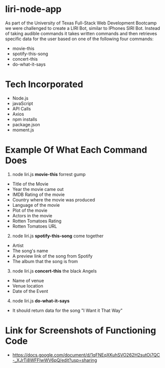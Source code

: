 # liri-node-app

As part of the University of Texas Full-Stack Web Development Bootcamp we were challenged to create a LIRI Bot, similar to IPhones SIRI Bot. Instead of taking audible commands it takes written commands and then retrieves specific data for the user based on one of the following four commands: 

  * movie-this
  * spotify-this-song
  * concert-this
  * do-what-it-says

# Tech Incorporated

  * Node.js
  * javaScript
  * API Calls
  * Axios 
  * npm installs
  * package.json
  * moment.js

# Example Of What Each Command Does

1. node liri.js **movie-this** forrest gump
  * Title of the Movie
  * Year the movie came out
  * IMDB Rating of the movie
  * Country where the movie was produced
  * Language of the movie
  * Plot of the movie
  * Actors in the movie
  * Rotten Tomatoes Rating
  * Rotten Tomatoes URL

2. node liri.js **spotify-this-song** come together
  * Artist
  * The song's name
  * A preview link of the song from Spotify
  * The album that the song is from

3. node liri.js **concert-this** the black Angels
  * Name of venue
  * Venue location
  * Date of the Event 

4. node liri.js **do-what-it-says** 
  * It should return data for the song "I Want it That Way"

# Link for Screenshots of Functioning Code

  * https://docs.google.com/document/d/1qFNEqXKuhSVO262H2sutOj7QC-_XJrTi8WFFlwWV6pQ/edit?usp=sharing
  
  
